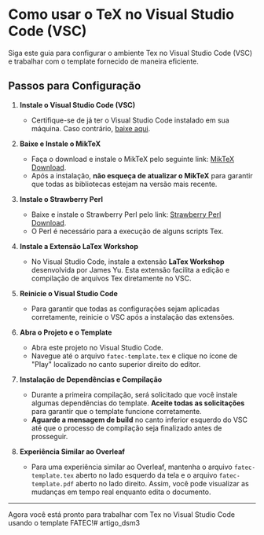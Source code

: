 # Como usar o TeX no Visual Studio Code (VSC)

Siga este guia para configurar o ambiente Tex no Visual Studio Code (VSC) e trabalhar com o template fornecido de maneira eficiente.

## Passos para Configuração

1. **Instale o Visual Studio Code (VSC)**
   - Certifique-se de já ter o Visual Studio Code instalado em sua máquina. Caso contrário, [baixe aqui](https://code.visualstudio.com/).

2. **Baixe e Instale o MikTeX**
   - Faça o download e instale o MikTeX pelo seguinte link: [MikTeX Download](https://miktex.org/download).
   - Após a instalação, **não esqueça de atualizar o MikTeX** para garantir que todas as bibliotecas estejam na versão mais recente.

3. **Instale o Strawberry Perl**
   - Baixe e instale o Strawberry Perl pelo link: [Strawberry Perl Download](https://strawberryperl.com/).
   - O Perl é necessário para a execução de alguns scripts Tex.

4. **Instale a Extensão LaTex Workshop**
   - No Visual Studio Code, instale a extensão **LaTex Workshop** desenvolvida por James Yu. Esta extensão facilita a edição e compilação de arquivos Tex diretamente no VSC.

5. **Reinicie o Visual Studio Code**
   - Para garantir que todas as configurações sejam aplicadas corretamente, reinicie o VSC após a instalação das extensões.

6. **Abra o Projeto e o Template**
   - Abra este projeto no Visual Studio Code.
   - Navegue até o arquivo `fatec-template.tex` e clique no ícone de "Play" localizado no canto superior direito do editor.

7. **Instalação de Dependências e Compilação**
   - Durante a primeira compilação, será solicitado que você instale algumas dependências do template. **Aceite todas as solicitações** para garantir que o template funcione corretamente.
   - **Aguarde a mensagem de build** no canto inferior esquerdo do VSC até que o processo de compilação seja finalizado antes de prosseguir.

8. **Experiência Similar ao Overleaf**
   - Para uma experiência similar ao Overleaf, mantenha o arquivo `fatec-template.tex` aberto no lado esquerdo da tela e o arquivo `fatec-template.pdf` aberto no lado direito. Assim, você pode visualizar as mudanças em tempo real enquanto edita o documento.

---

Agora você está pronto para trabalhar com Tex no Visual Studio Code usando o template FATEC!#   a r t i g o _ d s m 3  
 